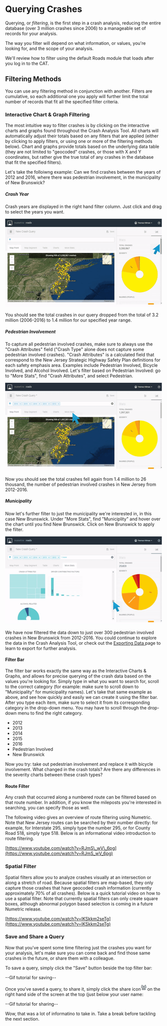 # Querying Crashes

Querying, or _filtering_, is the first step in a crash analysis, reducing the entire database \(over 3 million crashes since 2006\) to a manageable set of records for your analysis.

The way you filter will depend on what information, or values, you're looking for, and the scope of your analysis.

We'll review how to filter using the default Roads module that loads after you log in to the CAT.

## Filtering Methods

You can use any filtering method in conjunction with another. Filters are cumulative, so each additional one you apply will further limit the total number of records that fit all the specified filter criteria.

### Interactive Chart & Graph Filtering

The most intuitive way to filter crashes is by clicking on the interactive charts and graphs found throughout the Crash Analysis Tool. All charts will automatically adjust their totals based on any filters that are applied \(either by clicking to apply filters, or using one or more of the filtering methods below\). Chart and graphs provide totals based on the underlying data table \(they are not limited to "geocoded" crashes, or those with X and Y coordinates, but rather give the true total of any crashes in the database that fit the specified filters\).

Let's take the folloiwng example: Can we find crashes between the years of 2012 and 2016, where there was pedestrian involvement, in the municipality of New Brunswick?

##### Crash Year

Crash years are displayed in the right hand filter column. Just click and drag to select the years you want.

![](/assets/filter_year_optimized.gif)

You should see the total crashes in our query dropped from the total of 3.2 million \(2006-2016\) to 1.4 million for our specified year range.

##### Pedestrian Involvement

To capture all pedestrian involved crashes, make sure to always use the "Crash Attributes" field \("Crash Type" alone does not capture some pedestrian involved crashes\). "Crash Attributes" is a calculated field that correspond to the New Jersey Strategic Highway Safety Plan definitions for each safety emphasis area. Examples include Pedestrian Involved, Bicycle Involved, and Alcohol Involved. Let's filter based on Pedestrian Involved: go to "More Stats", find "Crash Attributes", and select Pedestrian.

![](/assets/click_filter_attribute.gif)

Now you should see the total crashes fell again from 1.4 million to 26 thousand, the number of pedestrian involved crashes in New Jersey from 2012-2016.

##### Municipality

Now let's further filter to just the municipality we're interested in, in this case New Brunswick. Under "More Stats", find "Municiplity" and hover over the chart until you find New Brunswick. Click on New Brunswick to apply the filter.

![](/assets/click_municipality.gif)

We have now filtered the data down to just over 300 pedestrian involved crashes in New Brunswick from 2012-2016. You could continue to explore the data in the Crash Analysis Tool, or check out the [Exporting Data ](/chapter1/exporting-data.md)page to learn to export for further analysis.

#### Filter Bar

The filter bar works exactly the same way as the Interactive Charts & Graphs, and allows for precise querying of the crash data based on the values you're looking for. Simply type in what you want to search for, scroll to the correct category \(for example: make sure to scroll down to "Municipality" for municipality names\). Let's take that same example as above, and see how quickly and easily we can create it using the filter bar. After you type each item, make sure to select it from its corresponding category in the drop-down menu. You may have to scroll through the drop-down menu to find the right category.

* 2012
* 2013
* 2014
* 2015
* 2016
* Pedestrian Involved
* New Brunswick



Now you try: take out pedestrian involvement and replace it with bicycle involvement. What changed in the crash totals? Are there any differences in the severity charts between these crash types?

#### Route Filter

Any crash that occurred along a numbered route can be filtered based on that route number. In addition, if you know the mileposts you're interested in searching, you can specify those as well.

The following video gives an overview of route filtering using Numetric. Note that New Jersey routes can be searched by their number directly: for example, for Interstate 295, simply type the number 295, or for County Road 518, simply type 518. Below is an informational video introduction to route filtering.

[https://www.youtube.com/watch?v=RJmS\_wV\_6pg](https://www.youtube.com/watch?v=RJmS_wV_6pg)

### Spatial Filter

Spatial filters allow you to analyze crashes visually at an intersection or along a stretch of road. Because spatial filters are map-based, they only capture those crashes that have geocoded crash information \(currently approximately 70% of all crashes\). Below is a quick tutorial video on how to use a spatial filter. Note that currently spatial filters can only create square boxes, although abnormal polygon based selection is coming in a future Numetric release.

[https://www.youtube.com/watch?v=lKSkkm2seTg](https://www.youtube.com/watch?v=lKSkkm2seTg)

### Save and Share a Query

Now that you've spent some time filtering just the crashes you want for your analysis, let's make sure you can come back and find those same crashes in the future, or share them with a colleague.

To save a query, simply click the "Save" button beside the top filter bar:

--Gif tutorial for saving--

Once you've saved a query, to share it, simply click the share icon![](/assets/share_icon_4.png)on the right hand side of the screen at the top \(just below your user name:

--Gif tutorial for sharing--

Wow, that was a lot of informatino to take in. Take a break before tackling the next section.

